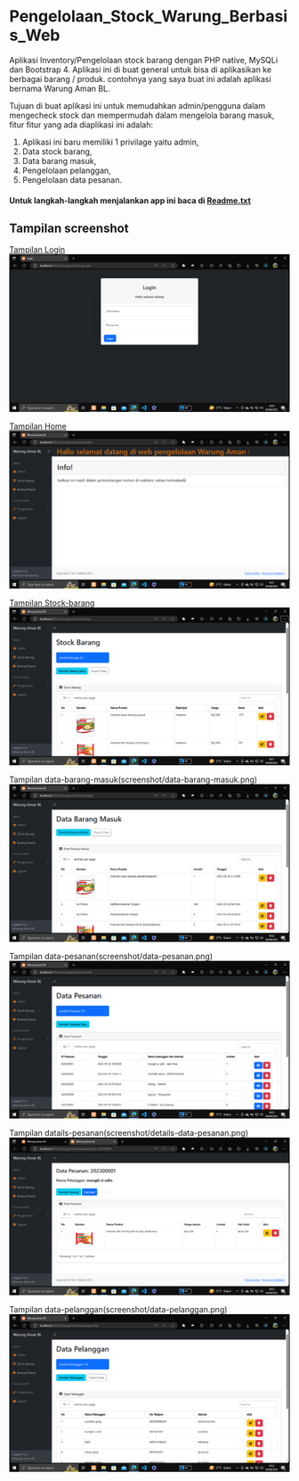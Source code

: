 # Pengelolaan_Stock_Warung_Berbasis_Web

Aplikasi Inventory/Pengelolaan stock barang dengan PHP native, MySQLi dan Bootstrap 4. Aplikasi ini di buat general untuk bisa di aplikasikan ke berbagai barang / produk. contohnya yang saya buat ini adalah aplikasi bernama Warung Aman BL.

Tujuan di buat aplikasi ini untuk memudahkan admin/pengguna dalam mengecheck stock dan mempermudah dalam mengelola barang masuk, fitur fitur yang ada diaplikasi ini adalah:

1. Aplikasi ini baru memiliki 1 privilage yaitu admin,
2. Data stock barang,
3. Data barang masuk,
4. Pengelolaan pelanggan,
5. Pengelolaan data pesanan.

#### Untuk langkah-langkah menjalankan app ini baca di [Readme.txt](Readme.txt)

## Tampilan screenshot

[Tampilan Login](screenshot/login.png)
![Login](screenshot/login.png)

[Tampilan Home](screenshot/home.png)
![Home](screenshot/home.png)

[Tampilan Stock-barang](screenshot/stock-barang.png)
![estock](screenshot/stock-barang.png)

Tampilan data-barang-masuk(screenshot/data-barang-masuk.png)
![data-bar](screenshot/data-barang-masuk.png)

Tampilan data-pesanan(screenshot/data-pesanan.png)
![data-pes](screenshot/data-pesanan.png)

Tampilan datails-pesanan(screenshot/details-data-pesanan.png)
![det-pes](screenshot/details-data-pesanan.png)

Tampilan data-pelanggan(screenshot/data-pelanggan.png)
![data-pel](screenshot/data-pelanggan.png)
